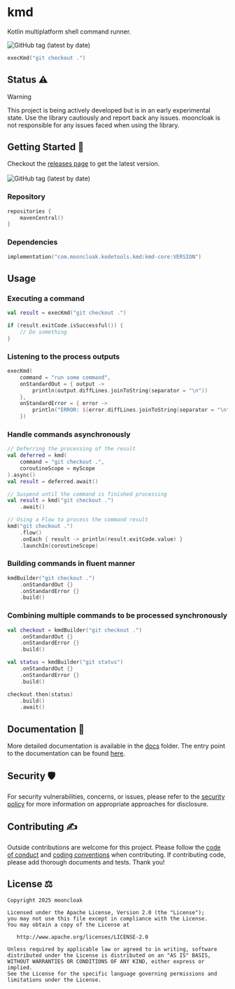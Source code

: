 # kmd

Kotlin multiplatform shell command runner.

<img alt="GitHub tag (latest by date)" src="https://img.shields.io/github/v/tag/mooncloak/kmd">

```kotlin
execKmd("git checkout .")
```

## Status ⚠️

> [!Warning]
> This project is being actively developed but is in an early experimental state. Use the library
> cautiously and report back any issues. mooncloak is not responsible for any issues faced when
> using
> the library.

## Getting Started 🏁

Checkout the [releases page](https://github.com/mooncloak/kmd/releases) to get the latest version.
<br/><br/>
<img alt="GitHub tag (latest by date)" src="https://img.shields.io/github/v/tag/mooncloak/kmd">

### Repository

```kotlin
repositories {
    mavenCentral()
}
```

### Dependencies

```kotlin
implementation("com.mooncloak.kodetools.kmd:kmd-core:VERSION")
```

## Usage

### Executing a command

```kotlin
val result = execKmd("git checkout .")

if (result.exitCode.isSuccessful()) {
    // Do something
}
```

### Listening to the process outputs

```kotlin
execKmd(
    command = "run some command",
    onStandardOut = { output ->
        println(output.diffLines.joinToString(separator = "\n"))
    },
    onStandardError = { error ->
        println("ERROR: ${error.diffLines.joinToString(separator = "\n")}")
    })
```

### Handle commands asynchronously

```kotlin
// Deferring the processing of the result
val deferred = kmd(
    command = "git checkout .",
    coroutineScope = myScope
).async()
val result = deferred.await()

// Suspend until the command is finished processing
val result = kmd("git checkout .")
    .await()

// Using a Flow to process the command result
kmd("git checkout .")
    .flow()
    .onEach { result -> println(result.exitCode.value) }
    .launchIn(coroutineScope)
```

### Building commands in fluent manner

```kotlin
kmdBuilder("git checkout .")
    .onStandardOut {}
    .onStandardError {}
    .build()
```

### Combining multiple commands to be processed synchronously

```kotlin
val checkout = kmdBuilder("git checkout .")
    .onStandardOut {}
    .onStandardError {}
    .build()

val status = kmdBuilder("git status")
    .onStandardOut {}
    .onStandardError {}
    .build()

checkout.then(status)
    .build()
    .await()
```

## Documentation 📃

More detailed documentation is available in the [docs](docs/) folder. The entry point to the
documentation can be
found [here](docs/index.md).

## Security 🛡️

For security vulnerabilities, concerns, or issues, please refer to
the [security policy](SECURITY.md) for more
information on appropriate approaches for disclosure.

## Contributing ✍️

Outside contributions are welcome for this project. Please follow
the [code of conduct](CODE_OF_CONDUCT.md)
and [coding conventions](CODING_CONVENTIONS.md) when contributing. If contributing code, please add
thorough documents
and tests. Thank you!

## License ⚖️

```
Copyright 2025 mooncloak

Licensed under the Apache License, Version 2.0 (the "License");
you may not use this file except in compliance with the License.
You may obtain a copy of the License at

   http://www.apache.org/licenses/LICENSE-2.0

Unless required by applicable law or agreed to in writing, software
distributed under the License is distributed on an "AS IS" BASIS,
WITHOUT WARRANTIES OR CONDITIONS OF ANY KIND, either express or implied.
See the License for the specific language governing permissions and
limitations under the License.
```
